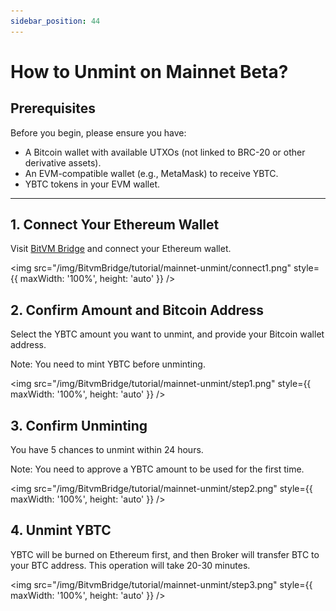 ```yaml
---
sidebar_position: 44
---
```


# How to Unmint on Mainnet Beta?

## Prerequisites

Before you begin, please ensure you have:

- A Bitcoin wallet with available UTXOs (not linked to BRC-20 or other derivative assets).
- An EVM-compatible wallet (e.g., MetaMask) to receive YBTC.
- YBTC tokens in your EVM wallet.

---

## 1. Connect Your Ethereum Wallet

Visit [BitVM Bridge](https://bitvmbridge.bitlayer.org/bridge-pro/unmint) and connect your Ethereum wallet.

<img src="/img/BitvmBridge/tutorial/mainnet-unmint/connect1.png" style={{ maxWidth: '100%', height: 'auto' }}  />

## 2. Confirm Amount and Bitcoin Address

Select the YBTC amount you want to unmint, and provide your Bitcoin wallet address.

Note: You need to mint YBTC before unminting.

<img src="/img/BitvmBridge/tutorial/mainnet-unmint/step1.png" style={{ maxWidth: '100%', height: 'auto' }} />

## 3. Confirm Unminting

You have 5 chances to unmint within 24 hours.

Note: You need to approve a YBTC amount to be used for the first time.

<img src="/img/BitvmBridge/tutorial/mainnet-unmint/step2.png" style={{ maxWidth: '100%', height: 'auto' }} />

## 4. Unmint YBTC

YBTC will be burned on Ethereum first, and then Broker will transfer BTC to your BTC address. This operation will take 20-30 minutes.

<img src="/img/BitvmBridge/tutorial/mainnet-unmint/step3.png" style={{ maxWidth: '100%', height: 'auto' }} />
